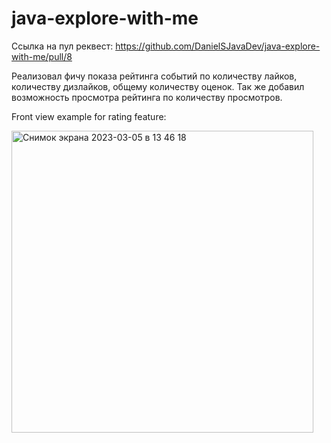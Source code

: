# java-explore-with-me
Ссылка на пул реквест: https://github.com/DanielSJavaDev/java-explore-with-me/pull/8

Реализовал фичу показа рейтинга событий по количеству лайков, количеству дизлайков, общему количеству оценок.
Так же добавил возможность просмотра рейтинга по количеству просмотров.

Front view example for rating feature:

<img width="483" alt="Снимок экрана 2023-03-05 в 13 46 18" src="https://user-images.githubusercontent.com/105602574/222987286-13d69ec0-904c-480b-8174-15242b7a183c.png">
